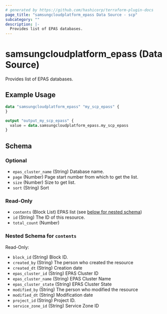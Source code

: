 ```yaml
---
# generated by https://github.com/hashicorp/terraform-plugin-docs
page_title: "samsungcloudplatform_epass Data Source - scp"
subcategory: ""
description: |-
  Provides list of EPAS databases.
---
```


# samsungcloudplatform_epass (Data Source)

Provides list of EPAS databases.

## Example Usage

```terraform
data "samsungcloudplatform_epass" "my_scp_epass" {
}

output "output_my_scp_epass" {
  value = data.samsungcloudplatform_epass.my_scp_epass
}
```

<!-- schema generated by tfplugindocs -->
## Schema

### Optional

- `epas_cluster_name` (String) Database name.
- `page` (Number) Page start number from which to get the list.
- `size` (Number) Size to get list.
- `sort` (String) Sort

### Read-Only

- `contents` (Block List) EPAS list (see [below for nested schema](#nestedblock--contents))
- `id` (String) The ID of this resource.
- `total_count` (Number)

<a id="nestedblock--contents"></a>
### Nested Schema for `contents`

Read-Only:

- `block_id` (String) Block ID.
- `created_by` (String) The person who created the resource
- `created_dt` (String) Creation date
- `epas_cluster_id` (String) EPAS Cluster ID
- `epas_cluster_name` (String) EPAS Cluster Name
- `epas_cluster_state` (String) EPAS Cluster State
- `modified_by` (String) The person who modified the resource
- `modified_dt` (String) Modification date
- `project_id` (String) Project ID.
- `service_zone_id` (String) Service Zone ID


